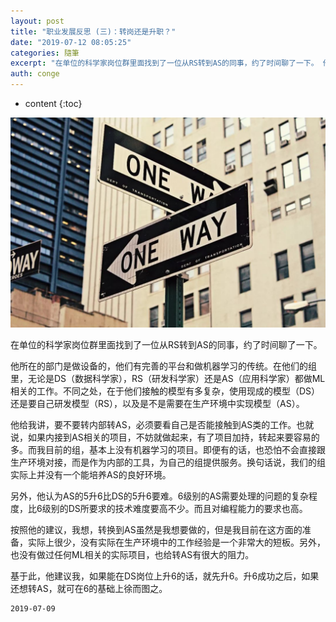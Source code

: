 ```yaml
---
layout: post
title: "职业发展反思 (三)：转岗还是升职？"
date: "2019-07-12 08:05:25"
categories: 隨筆
excerpt: "在单位的科学家岗位群里面找到了一位从RS转到AS的同事，约了时间聊了一下。 他所在的部门是做设备的，他们有完善的平台和做机器学习的传统。在他们的..."
auth: conge
---
```

* content
{:toc}

![ ](/assets/images/隨筆/118382-a1c159c903aecf12.png)

在单位的科学家岗位群里面找到了一位从RS转到AS的同事，约了时间聊了一下。

他所在的部门是做设备的，他们有完善的平台和做机器学习的传统。在他们的组里，无论是DS（数据科学家），RS（研发科学家）还是AS（应用科学家）都做ML相关的工作。不同之处，在于他们接触的模型有多复杂，使用现成的模型（DS）还是要自己研发模型（RS），以及是不是需要在生产环境中实现模型（AS）。

他给我讲，要不要转内部转AS，必须要看自己是否能接触到AS类的工作。也就说，如果内接到AS相关的项目，不妨就做起来，有了项目加持，转起来要容易的多。而我目前的组，基本上没有机器学习的项目。即便有的话，也恐怕不会直接跟生产环境对接，而是作为内部的工具，为自己的组提供服务。换句话说，我们的组实际上并没有一个能培养AS的良好环境。

另外，他认为AS的5升6比DS的5升6要难。6级别的AS需要处理的问题的复杂程度，比6级别的DS所要求的技术难度要高不少。而且对编程能力的要求也高。

按照他的建议，我想，转换到AS虽然是我想要做的，但是我目前在这方面的准备，实际上很少，没有实际在生产环境中的工作经验是一个非常大的短板。另外，也没有做过任何ML相关的实际项目，也给转AS有很大的阻力。

基于此，他建议我，如果能在DS岗位上升6的话，就先升6。升6成功之后，如果还想转AS，就可在6的基础上徐而图之。

```
2019-07-09
```
